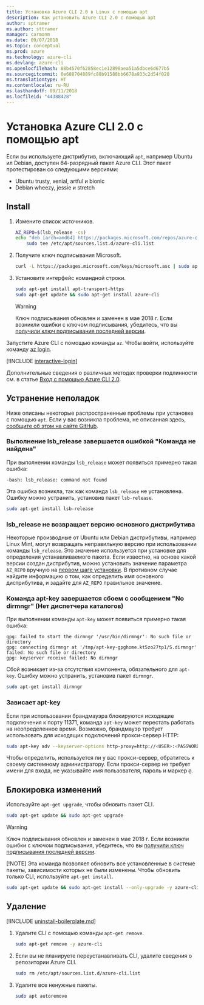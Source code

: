 ```yaml
---
title: Установка Azure CLI 2.0 в Linux с помощью apt
description: Как установить Azure CLI 2.0 с помощью apt
author: sptramer
ms.author: sttramer
manager: carmonm
ms.date: 09/07/2018
ms.topic: conceptual
ms.prod: azure
ms.technology: azure-cli
ms.devlang: azure-cli
ms.openlocfilehash: 88b4570f62858ec1e12898aea51a5dbce6d677b5
ms.sourcegitcommit: 0e688704889fc88b91588bb6678a933c2d54f020
ms.translationtype: HT
ms.contentlocale: ru-RU
ms.lasthandoff: 09/11/2018
ms.locfileid: "44388428"
---
```

# <a name="install-azure-cli-20-with-apt"></a>Установка Azure CLI 2.0 с помощью apt

Если вы используете дистрибутив, включающий `apt`, например Ubuntu ил Debian, доступен 64-разрядный пакет Azure CLI. Этот пакет протестирован со следующими версиями:

* Ubuntu trusty, xenial, artful и bionic
* Debian wheezy, jessie и stretch

## <a name="install"></a>Install

1. <div id="install-step-1"/>Измените список источников.

    ```bash
    AZ_REPO=$(lsb_release -cs)
    echo "deb [arch=amd64] https://packages.microsoft.com/repos/azure-cli/ $AZ_REPO main" | \
        sudo tee /etc/apt/sources.list.d/azure-cli.list
    ```

2. <div id="signingKey"/>Получите ключ подписывания Microsoft.

   ```bash
   curl -L https://packages.microsoft.com/keys/microsoft.asc | sudo apt-key add -
   ```

3. Установите интерфейс командной строки.

   ```bash
   sudo apt-get install apt-transport-https
   sudo apt-get update && sudo apt-get install azure-cli
   ```

   > [!WARNING]
   > Ключ подписывания обновлен и заменен в мае 2018 г. Если возникли ошибки с ключом подписывания, убедитесь, что вы [получили ключ подписывания последней версии](#signingKey).

Запустите Azure CLI с помощью команды `az`. Чтобы войти, используйте команду [az login](/cli/azure/reference-index#az-login).

[!INCLUDE [interactive-login](includes/interactive-login.md)]

Дополнительные сведения о различных методах проверки подлинности см. в статье [Вход с помощью Azure CLI 2.0](authenticate-azure-cli.md).

## <a name="troubleshooting"></a>Устранение неполадок

Ниже описаны некоторые распространенные проблемы при установке с помощью `apt`. Если у вас возникла проблема, не описанная здесь, [сообщите об этом на сайте GitHub](https://github.com/Azure/azure-cli/issues).

### <a name="lsbrelease-fails-with-command-not-found"></a>Выполнение lsb_release завершается ошибкой "Команда не найдена"

При выполнении команды `lsb_release` может появиться примерно такая ошибка:

```output
-bash: lsb_release: command not found
```

Эта ошибка возникла, так как команда `lsb_release` не установлена. Ошибку можно устранить, установив пакет `lsb-release`.

```bash
sudo apt-get install lsb-release
```

### <a name="lsbrelease-does-not-return-the-base-distribution-version"></a>lsb_release не возвращает версию основного дистрибутива

Некоторые производные от Ubuntu или Debian дистрибутивы, например Linux Mint, могут возвращать неправильную версию при использовании команды `lsb_release`. Это значение используется при установке для определения устанавливаемого пакета. Если известно, на основе какой версии создан дистрибутив, можно установить значение параметра `AZ_REPO` вручную на [первом шаге установки](#install-step-1). В противном случае найдите информацию о том, как определить имя основного дистрибутива, и задайте для `AZ_REPO` правильное значение.

### <a name="apt-key-fails-with-no-dirmngr"></a>Команда apt-key завершается сбоем с сообщением "No dirmngr" (Нет диспетчера каталогов)

При выполнении команды `apt-key` может появиться примерно такая ошибка:

```output
gpg: failed to start the dirmngr '/usr/bin/dirmngr': No such file or directory
gpg: connecting dirmngr at '/tmp/apt-key-gpghome.kt5zo27tp1/S.dirmngr' failed: No such file or directory
gpg: keyserver receive failed: No dirmngr
```

Сбой возникает из-за отсутствия компонента, обязательного для `apt-key`. Ошибку можно устранить, установив пакет `dirmngr`.

```bash
sudo apt-get install dirmngr
```

### <a name="apt-key-hangs"></a>Зависает apt-key

Если при использовании брандмауэра блокируются исходящие подключения к порту 11371, команда `apt-key` может перестать работать на неопределенное время. Возможно, брандмауэр требует использовать для исходящих подключений прокси-сервер HTTP:

```bash
sudo apt-key adv --keyserver-options http-proxy=http://<USER>:<PASSWORD>@<PROXY-HOST>:<PROXY-PORT>/ --keyserver packages.microsoft.com --recv-keys 52E16F86FEE04B979B07E28DB02C46DF417A0893
```

Чтобы определить, используется ли у вас прокси-сервер, обратитесь к своему системному администратору. Если прокси-сервер не требует имени для входа, не указывайте имя пользователя, пароль и маркер `@`.

## <a name="update"></a>Блокировка изменений

Используйте `apt-get upgrade`, чтобы обновить пакет CLI.

   ```bash
   sudo apt-get update && sudo apt-get upgrade
   ```

> [!WARNING]
> Ключ подписывания обновлен и заменен в мае 2018 г. Если возникли ошибки с ключом подписывания, убедитесь, что вы [получили ключ подписывания последней версии](#signingKey).
>
> [!NOTE]
> Эта команда позволяет обновить все установленные в системе пакеты, зависимости которых не были изменены.
> Чтобы обновить только CLI, используйте `apt-get install`.
> ```bash
> sudo apt-get update && sudo apt-get install --only-upgrade -y azure-cli
> ```

## <a name="uninstall"></a>Удаление

[!INCLUDE [uninstall-boilerplate.md](includes/uninstall-boilerplate.md)]

1. Удалите CLI с помощью команды `apt-get remove`.

    ```bash
    sudo apt-get remove -y azure-cli
    ```

2. Если вы не планируете переустанавливать CLI, удалите сведения о репозитории Azure CLI.

   ```bash
   sudo rm /etc/apt/sources.list.d/azure-cli.list
   ```

3. Удалите все ненужные пакеты.

   ```bash
   sudo apt autoremove
   ```
